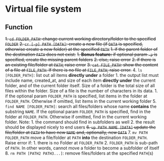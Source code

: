 # Virtual file system

## Function

~~1. `cd FOLDER_PATH`: change current working directory/folder to the specified `FOLDER`~~
~~2. `cr [-p] PATH [DATA]`: create a new file (if `DATA` is specified, otherwise create a new folder) at the specified `PATH`~~
   ~~1. if the parent folder of the destination `PATH` does not exist:~~
      ~~1. **Bonus feature:** if optional param `-p` is specified, create the missing parent folders~~
        ~~2. else, raise error~~
    ~~2. if there is an existing file/folder at `PATH`, raise error~~
~~3. `cat FILE_PATH`: show the content of a file at `FILE_PATH`. If there is no file at `FILE_PATH`, raise error.~~
4. `ls [FOLDER_PATH]`: list out all items **directly under** a folder
    1. the output list must include name, created_at, and size of each item **directly under** the current folder, and of the current folder itself. Size of a folder is the total size of all files within the folder. Size of a file is the number of characters in its data.
        1. if the optional param `FOLDER_PATH` is specified, list items in the folder at `FOLDER_PATH`. Otherwise if omitted, list items in the current working folder
5. `find NAME [FOLDER_PATH]`: search all files/folders whose name **contains** the substring `NAME`. If the optional param `FOLDER_PATH` is specified, find in the folder at `FOLDER_PATH`. Otherwise if omitted, find in the current working folder. Note:
    1. the command should find in subfolders as well
    2. the result should be displayed nicely to end users
~~6. `up PATH NAME [DATA]` update the file/folder at `PATH` to have new `NAME` and, optionally, new `DATA`~~
7. `mv PATH FOLDER_PATH` move a file/folder at `PATH` **into** the destination `FOLDER_PATH`. Raise error if:
    1. there is no Folder at `FOLDER_PATH`
    2. `FOLDER_PATH` is sub-path of `PATH`. In other words, cannot move a folder to become a subfolder of itself
8. `rm PATH [PATH2 PATH3...]`: remove files/folders at the specified `PATH`(s)
